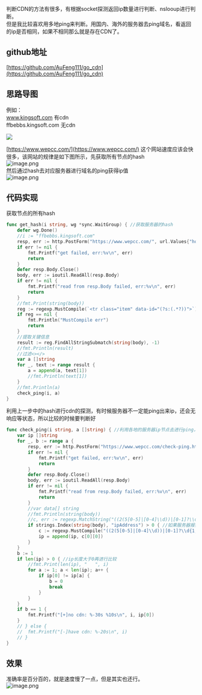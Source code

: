 判断CDN的方法有很多，有根据socket探测返回ip数量进行判断、nslooup进行判断。<br />但是我比较喜欢用多地ping来判断。用国内、海外的服务器去ping域名，看返回的ip是否相同，如果不相同那么就是存在CDN了。

<a name="ET2Br"></a>
## github地址
[https://github.com/AuFeng111/go_cdn](https://github.com/AuFeng111/go_cdn)
<a name="p96gI"></a>
## 思路导图
例如：<br />www.kingsoft.com  有cdn<br />ffbebbs.kingsoft.com 无cdn

![](https://cdn.nlark.com/yuque/0/2021/jpeg/1345801/1637851313221-854f4762-b434-4823-af5d-2e46b7ea30fb.jpeg)

[https://www.wepcc.com/](https://www.wepcc.com/) 这个网站速度应该会快很多，该网站的规律是如下图所示，先获取所有节点的hash<br />![image.png](https://cdn.nlark.com/yuque/0/2021/png/1345801/1637509421920-fc161010-c271-4bc5-9eb3-ecfed2a7d633.png#clientId=u8d3aca82-4d18-4&from=paste&height=376&id=ua8cfcaa8&originHeight=752&originWidth=1556&originalType=binary&ratio=1&size=91661&status=done&style=none&taskId=ua25b2284-35d0-4b9d-9ae0-4d2934fabc3&width=778)<br />然后通过hash去对应服务器进行域名的ping获得ip值<br />![image.png](https://cdn.nlark.com/yuque/0/2021/png/1345801/1637509449076-baaa839e-f986-4c78-a55e-66f6676232ed.png#clientId=u8d3aca82-4d18-4&from=paste&height=327&id=u85408e56&originHeight=653&originWidth=1552&originalType=binary&ratio=1&size=71838&status=done&style=none&taskId=uf0cea7d3-2beb-4ada-a4f7-4b63005ea22&width=776)

<a name="CtHKg"></a>
## 代码实现
获取节点的所有hash
```go
func get_hash(i string, wg *sync.WaitGroup) { //获取服务器的hash
	defer wg.Done()
	//i := "ffbebbs.kingsoft.com"
	resp, err := http.PostForm("https://www.wepcc.com/", url.Values{"host": {i}, "node": {"2,3,6"}})
	if err != nil {
		fmt.Printf("get failed, err:%v\n", err)
		return
	}
	defer resp.Body.Close()
	body, err := ioutil.ReadAll(resp.Body)
	if err != nil {
		fmt.Printf("read from resp.Body failed, err:%v\n", err)
		return
	}
	//fmt.Print(string(body))
	reg := regexp.MustCompile(`<tr class="item" data-id="(?s:(.*?))">`)
	if reg == nil {
		fmt.Println("MustCompile err")
		return
	}
	//提取关键信息
	result := reg.FindAllStringSubmatch(string(body), -1)
	//fmt.Println(result)
	//过滤<></>
	var a []string
	for _, text := range result {
		a = append(a, text[1])
		//fmt.Println(text[1])
	}
	//fmt.Println(a)
	check_ping(i, a)
}
```

利用上一步中的hash进行cdn的探测，有时候服务器不一定能ping出来ip，还会无响应等状态，所以比较的时候要判断好
```go
func check_ping(i string, a []string) { //利用各地的服务器ip节点去进行ping，进行比较
	var ip []string
	for _, b := range a {
		resp, err := http.PostForm("https://www.wepcc.com/check-ping.html", url.Values{"host": {i}, "node": {b}})
		if err != nil {
			fmt.Printf("get failed, err:%v\n", err)
			return
		}
		defer resp.Body.Close()
		body, err := ioutil.ReadAll(resp.Body)
		if err != nil {
			fmt.Printf("read from resp.Body failed, err:%v\n", err)
			return
		}
		//var data[] string
		//fmt.Println(string(body))
		//c, err := regexp.MatchString("((2(5[0-5]|[0-4]\\d))|[0-1]?\\d{1,2})(\\.((2(5[0-5]|[0-4]\\d))|[0-1]?\\d{1,2})){3}", string(body))
		if strings.Index(string(body), "ipAddress") > 0 { //如果服务器报错，就不会存在ipAddress的字段
			c := regexp.MustCompile("((2(5[0-5]|[0-4]\\d))|[0-1]?\\d{1,2})(\\.((2(5[0-5]|[0-4]\\d))|[0-1]?\\d{1,2})){3}").FindAllStringSubmatch(string(body), -1)
			ip = append(ip, c[0][0])
		}
	}
	b := 1
	if len(ip) > 0 { //ip长度大于0再进行比较
		//fmt.Print(len(ip), "   ", i)
		for a := 1; a < len(ip); a++ {
			if ip[0] != ip[a] {
				b = 0
				break
			}
		}
	}
	if b == 1 {
		fmt.Printf("[+]no cdn: %-30s %10s\n", i, ip[0])
	}
	// } else {
	// 	fmt.Printf("[-]have cdn: %-20s\n", i)
	// }
}
```

<a name="RXas1"></a>
## 效果
准确率是百分百的，就是速度慢了一点，但是其实也还行。<br />![image.png](https://cdn.nlark.com/yuque/0/2021/png/1345801/1637851604272-4c204129-a2ef-43ad-83ed-3b318c2d1005.png#clientId=u8a96a34c-d7d9-4&from=paste&height=259&id=ue7c00c33&originHeight=346&originWidth=975&originalType=binary&ratio=1&size=71250&status=done&style=none&taskId=uc4c9e772-b909-41f5-9ad4-9e577664b33&width=731)
